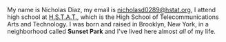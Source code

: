 My name is Nicholas Diaz, my email is nicholasd0289@hstat.org, I attend high school at [H.S.T.A.T.](http://www.hstat.org/), which is the High School of Telecommunications Arts and Technology.  I was born and raised in Brooklyn, New York, in a neighborhood called **Sunset Park** and I've lived here almost _all_ of my life.